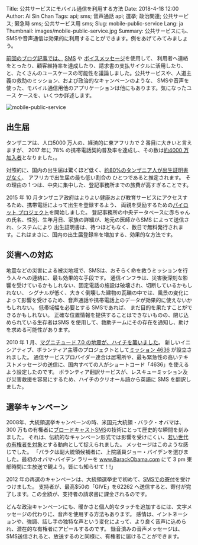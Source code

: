 Title: 公共サービスにモバイル通信を利用する方法
Date: 2018-4-18 12:00
Author: Ai Sin Chan
Tags: api; sms; 音声通話 api; 選挙; 政治関連; 公共サービス; 緊急時 sms; 公共サービス用 sms; 
Slug: mobile-public-service
Lang: ja
Thumbnail: images/mobile-public-service.jpg
Summary: 公共サービスにも、SMSや音声通信は効果的に利用することができます。例をあげてみてみましょう。

[前回のブログ記事では、](https://blog.xoxzo.com/ja/2018/04/23/boost-your-business/) 
[SMS](https://blog.xoxzo.com/ja/2018/04/06/why-adopt-sms/) や
[ボイスメッセージ](https://blog.xoxzo.com/ja/2018/04/06/why-adopt-sms/)を使用して、
利用者へ連絡をとったり、顧客維持率を達成したり、請求書の支払サイクルに活用したり、
と、たくさんのユースケースの可能性を議論しました。公共サービスや、人道主義の救助のミッション、および政治的なキャンペーンのような、
SMSや音声を使った、モバイル通信用他のアプリケーションは他にもあります。気になったユース ケースを、いくつか詳述します。

![mobile-public-service](/images/mobile-public-service.jpg)

## 出生届

タンザニアは、人口5000 万人の、経済的に東アフリカで 2 番目に大きいと言えますが、
2017 年に 78% の携帯電話契約普及率を達成し、その数は[約4000 万加入者](https://blog.xoxzo.com/ja/2018/04/06/why-adopt-sms/)となりました。。

対照的に、国内の出生届は驚くほど低く、[約80%のタンザニア人が出生証明書がなく](https://www.unicef.org/tanzania/resources_12058.html)、
アフリカで出生届の最も低い割合の ひとつであると推定されます。
その理由の 1 つは、中央に集中した、登記事務所までの旅費が高すぎることです。

2015 年 10 月タンザニア政府はよりよい健康および教育サービスにアクセスするため、携帯電話によって出生を登録するよう、
両親を奨励するための[パイロット プロジェクト](https://blogs.unicef.org/innovation/advancing-birth-registration-system-tanzania-providing-five-children-right-protection/)を開始しました。
登記事務所の中央データベースに赤ちゃんの氏名、性別、生年月日、家族の詳細が、地元の医師からSMS によって送信され、システムにより
出生証明書は、待つほどもなく、数日で無料発行されます。これはまさに、国内の出生届登録率を増加する、効果的な方法です。


## 災害への対応

地震などの災害による被災地域で、SMSは、おそらく命を救うミッションを行う人々への連絡に、最も効果的な手段です。
通信インフラは、災害後深刻な影響を受けているかもしれない、固定電話の施設は破壊され、切断しているかもしれない、
シグナルが低く、大きく倒壊した建物の瓦礫の中では、風景の変化によって影響を受けるため、音声通話や携帯電話上のデータが効果的に使えないかもしれない。
低帯域幅を必要とする SMSであれば、 まだ目的を果たすことができるかもしれない。
正確な位置情報を提供することはできないものの、閉じ込められている生存者はSMS を使用して、救助チームにその存在を通知し、助けを求める可能性があります。

2010 年 1 月、[マグニチュード 7.0 の地震が、ハイチを襲いました](https://www.researchgate.net/publication/241624291_Social_media_and_SMS_in_the_Haiti_Earthquake)。
新しいイニシアティブ、ボランティア主導のプロジェクトとして[ミッション 4636](https://muse.jhu.edu/article/403441/pdf) が設立されました。
通信サービスプロバイダー連合は居場所や、最も緊急性の高いテキストメッセージの送信に、国内すべての人がショートコード「4636」を使えるよう設定したのです。
ボランティア翻訳サービスが、レスキューミッション及び災害救援を容易にするため、ハイチのクリオール語から英語に SMS を翻訳しました。

## 選挙キャンペーン

2008年、大統領選挙キャンペーンの時、米国元大統領・バラク・オバマは、300 万もの有権者に[ブロードキャストSMS](https://www.nytimes.com/2008/08/24/us/politics/24biden.html)の技術にとって歴史的な瞬間を刻みました。
それは、伝統的なキャンペーン形式では影響を受けにくい、[若い世代の有権者を対象](https://gigaom.com/2008/08/24/what-obamas-text-message-campaign-reveals/)とする動向として捉えられました。
メッセージはこのような感じでした。
「バラクは副大統領候補者に、上院議員ジョー・バイデンを選びました。最初のオバマ-バイデン ラリーを
www.BarackObama.com にて 3 pm 東部時間に生放送で観よう。皆にも知らせて！!」

2012 年の再選のキャンペーンは、大統領選挙史で初めて、[SMSでの寄付](https://mashable.com/2012/08/23/obama-text-donations/#XlgkY3.yqsqI)を受けつけました。
支持者が、最高$50の「GIVE」を62262 へ送信すると、寄付が完了します。この金額が、支持者の請求書に課金されるのです。

どんな政治キャンペーンにも、暖かさと個人的なタッチを追加するには、文字メッセージの代わりに、音声を使用する方法もあります。
感情は、イントネーションや、強調、話し手の独特な声という変化によって、より良く音声に込められ、潜在的な有権者にアピールするのです。 
録音済みの音声メッセージは、SMS送信されると、放送するのと同様に、有権者に届けることができます。
